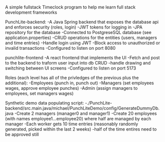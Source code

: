A simple fullstack Timeclock program to help me learn full stack development frameworks


PunchLite-backend:
    -A Java Spring backend that exposes the database api and enforces security (roles, login)
        -JWT tokens for logging in
        -JPA repository for the database
        -Connected to PostgreseSQL database (see application.properties)
    -CRUD operations for the entities {users, managers and time entries}
    -Handle login using JWT
    -Block access to unauthorized or invalid transactions
    -Configured to listen on port 8080

punchlite-frontend
    -A react frontend that implements the UI
    -Fetch and post to the backend to traform user input into db CRUD
    -handle drawing and switching between UI screens
    -Configured to listen on port 5173

Roles (each level has all of the privledges of the previous plus the additional):
    -Employees (punch in, punch out)
    -Managers (set employees wages, approve employee punches)
    -Admin (assign managers to employees, set managers wages)

Synthetic demo data populating script:
    -./PunchLite-backend/src.main.java/michael/PunchLiteDemo/config/GenerateDummyDb.java
    -Create 2 managers (manager0 and manager1)
    -Create 20 employees (with names employee1...employee20) where half are managed by each manager
        -Each worker gets 10 time entries (reasonably randomly generated, picked within the last 2 weeks)
        -half of the time entires need to be approved still
        
    

